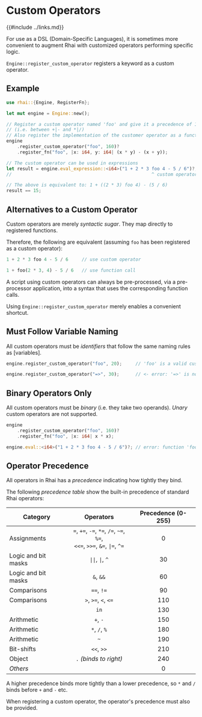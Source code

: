 Custom Operators
================

{{#include ../links.md}}

For use as a DSL (Domain-Specific Languages), it is sometimes more convenient to augment Rhai with
customized operators performing specific logic.

`Engine::register_custom_operator` registers a keyword as a custom operator.


Example
-------

```rust
use rhai::{Engine, RegisterFn};

let mut engine = Engine::new();

// Register a custom operator named 'foo' and give it a precedence of 160
// (i.e. between +|- and *|/)
// Also register the implementation of the customer operator as a function
engine
    .register_custom_operator("foo", 160)?
    .register_fn("foo", |x: i64, y: i64| (x * y) - (x + y));

// The custom operator can be used in expressions
let result = engine.eval_expression::<i64>("1 + 2 * 3 foo 4 - 5 / 6")?;
//                                                    ^ custom operator

// The above is equivalent to: 1 + ((2 * 3) foo 4) - (5 / 6)
result == 15;
```


Alternatives to a Custom Operator
--------------------------------

Custom operators are merely _syntactic sugar_.  They map directly to registered functions.

Therefore, the following are equivalent (assuming `foo` has been registered as a custom operator):

```rust
1 + 2 * 3 foo 4 - 5 / 6     // use custom operator

1 + foo(2 * 3, 4) - 5 / 6   // use function call
```

A script using custom operators can always be pre-processed, via a pre-processor application,
into a syntax that uses the corresponding function calls.

Using `Engine::register_custom_operator` merely enables a convenient shortcut.


Must Follow Variable Naming
--------------------------

All custom operators must be _identifiers_ that follow the same naming rules as [variables].

```rust
engine.register_custom_operator("foo", 20);     // 'foo' is a valid custom operator

engine.register_custom_operator("=>", 30);      // <- error: '=>' is not a valid custom operator
```


Binary Operators Only
---------------------

All custom operators must be _binary_ (i.e. they take two operands).
_Unary_ custom operators are not supported.

```rust
engine
    .register_custom_operator("foo", 160)?
    .register_fn("foo", |x: i64| x * x);

engine.eval::<i64>("1 + 2 * 3 foo 4 - 5 / 6")?; // error: function 'foo (i64, i64)' not found
```


Operator Precedence
-------------------

All operators in Rhai has a _precedence_ indicating how tightly they bind.

The following _precedence table_ show the built-in precedence of standard Rhai operators:

| Category            |                                        Operators                                        | Precedence (0-255) |
| ------------------- | :-------------------------------------------------------------------------------------: | :----------------: |
| Assignments         | `=`, `+=`, `-=`, `*=`, `/=`, `~=`, `%=`,<br/>`<<=`, `>>=`, `&=`, <code>\|=</code>, `^=` |         0          |
| Logic and bit masks |                        <code>\|\|</code>,  <code>\|</code>, `^`                         |         30         |
| Logic and bit masks |                                        `&`, `&&`                                        |         60         |
| Comparisons         |                                       `==`, `!=`                                        |         90         |
| Comparisons         |                                  `>`, `>=`, `<`, `<=`                                   |        110         |
|                     |                                          `in`                                           |        130         |
| Arithmetic          |                                        `+`, `-`                                         |        150         |
| Arithmetic          |                                      `*`, `/`, `%`                                      |        180         |
| Arithmetic          |                                           `~`                                           |        190         |
| Bit-shifts          |                                       `<<`, `>>`                                        |        210         |
| Object              |                                 `.` _(binds to right)_                                  |        240         |
| _Others_            |                                                                                         |         0          |

A higher precedence binds more tightly than a lower precedence, so `*` and `/` binds before `+` and `-` etc.

When registering a custom operator, the operator's precedence must also be provided.
